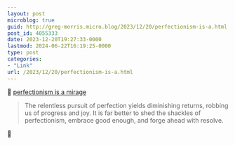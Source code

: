 ```yaml
---
layout: post
microblog: true
guid: http://greg-morris.micro.blog/2023/12/20/perfectionism-is-a.html
post_id: 4055333
date: 2023-12-20T19:27:33-0000
lastmod: 2024-06-22T16:19:25-0000
type: post
categories:
- "Link"
url: /2023/12/20/perfectionism-is-a.html
---
```

🔗 <a href="https://mgx.me/perfectionism-is-a-mirage/" class="u-in-reply-to">perfectionism is a mirage</a>

> The relentless pursuit of perfection yields diminishing returns, robbing us of progress and joy. It is far better to shed the shackles of perfectionism, embrace good enough, and forge ahead with resolve.


🙌
